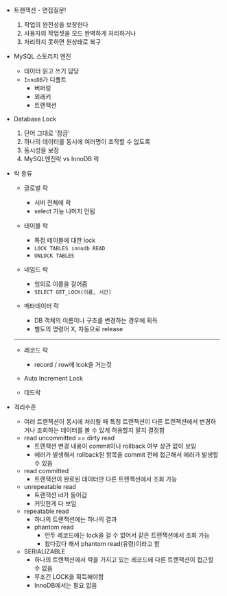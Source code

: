 - 트랜잭션 - 면접질문!
  1. 작업의 완전성을 보장한다
  2. 사용자의 작업셋을 모드 완벽하게 처리하거나
  3. 처리하지 못하면 원상태로 복구
- MySQL 스토리지 엔진
  - 데이터 읽고 쓰기 담당
  - `InnoDB`가 디폴트
    - 버퍼링
    - 외래키
    - 트랜잭션



- Database Lock

  1. 단어 그대로 '잠금'
  2. 하나의 데이터를 동시에 여러명이 조작할 수 없도록
  3. 동시성을 보장
  4. MySQL엔진락 vs InnoDB 락

- 락 종류

  - 글로벌 락

    - 서버 전체에 락
    - select 가능 나머지 안됨

  - 테이블 락

    - 특정 테이블에 대한 lock
    - `LOCK TABLES innodb READ`
    - `UNLOCK TABLES`

  - 네임드 락

    - 임의로 이름을 걸어줌
    - `SELECT GET_LOCK(이름, 시간)`

  - 메타데이터 락

    - DB 객체의 이름이나 구조를 변경하는 경우에 획득
    - 별도의 명령어 X, 자동으로 release

  - --------------

  - 레코드 락

    - record / row에 lcok을 거는것

  - Auto Increment Lock

  - 데드락



- 격리수준
  - 여러 트랜잭션이 동시에 처리될 때 특정 트랜잭션이 다른 트랜잭션에서 변경하거나 조회하는 데이터를 볼 수 있게 허용할지 말지 결정함
  - read uncommitted == dirty read
    - 트랜잭션 변경 내용이 commit이나 rollback 여부 상관 없이 보임
    - 에러가 발생해서 rollback된 항목을 commit 전에 접근해서 에러가 발생할 수 있음
  - read committed
    - 트랜잭션이 완료된 데이터만 다른 트랜잭션에서 조회 가능
  - unrepeatable read
    - 트랜잭션 id가 들어감
    - 커밋한게 다 보임
  - repeatable read
    - 하나의 트랜잭션에는 하나의 결과
    - phantom read
      - 언두 레코드에는 lock을 걸 수 없어서 같은 트랜잭션에서 조회 가능
      - 왔다갔다 해서 phantom read(유령)이라고 함
  - SERIALIZABLE
    - 하나의 트랜잭션에서 락을 가지고 있는 레코드에 다른 트랜잭션이 접근할 수 없음
    - 무조긴 LOCK을 획득해야함
    - InnoDB에서는 필요 없음